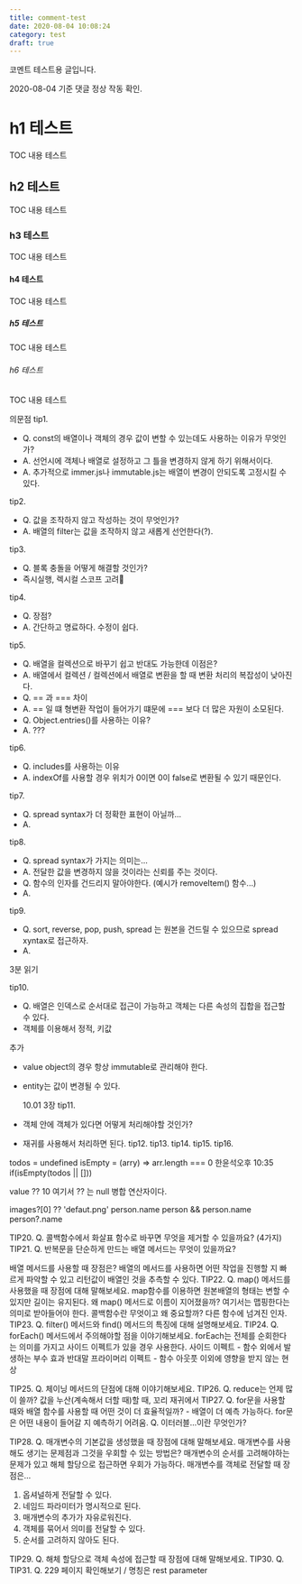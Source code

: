 ```yaml
---
title: comment-test
date: 2020-08-04 10:08:24
category: test
draft: true
---
```


코멘트 테스트용 글입니다.

2020-08-04 기준 댓글 정상 작동 확인.

# h1 테스트

TOC 내용 테스트

## h2 테스트

TOC 내용 테스트

### h3 테스트

TOC 내용 테스트

#### h4 테스트

TOC 내용 테스트

##### h5 테스트

TOC 내용 테스트

###### h6 테스트

TOC 내용 테스트

의문점
tip1.

- Q. const의 배열이나 객체의 경우 값이 변할 수 있는데도 사용하는 이유가 무엇인가?
- A. 선언시에 객체나 배열로 설정하고 그 틀을 변경하지 않게 하기 위해서이다.
- A. 추가적으로 immer.js나 immutable.js는 배열이 변경이 안되도록 고정시킬 수 있다.

tip2.

- Q. 값을 조작하지 않고 작성하는 것이 무엇인가?
- A. 배열의 filter는 값을 조작하지 않고 새롭게 선언한다(?).

tip3.

- Q. 블록 충돌을 어떻게 해결할 것인가?
- 즉시실행, 렉시컬 스코프 고려

tip4.

- Q. 장점?
- A. 간단하고 명료하다. 수정이 쉽다.

tip5.

- Q. 배열을 컬렉션으로 바꾸기 쉽고 반대도 가능한데 이점은?
- A. 배열에서 컬렉션 / 컬렉션에서 배열로 변환을 할 때 변환 처리의 복잡성이 낮아진다.
- Q. == 과 === 차이
- A. == 일 떄 형변환 작업이 들어가기 떄문에 === 보다 더 많은 자원이 소모된다.
- Q. Object.entries()를 사용하는 이유?
- A. ???

tip6.

- Q. includes를 사용하는 이유
- A. indexOf를 사용할 경우 위치가 0이면 0이 false로 변환될 수 있기 때문인다.

tip7.

- Q. spread syntax가 더 정확한 표현이 아닐까...
- A.

tip8.

- Q. spread syntax가 가지는 의미는...
- A. 전달한 값을 변경하지 않을 것이라는 신뢰를 주는 것이다.
- Q. 함수의 인자를 건드리지 말아야한다. (예시가 removeItem() 함수...)
- A.

tip9.

- Q. sort, reverse, pop, push, spread 는 원본을 건드릴 수 있으므로 spread xyntax로 접근하자.
- A.

3분 읽기

tip10.

- Q. 배열은 인덱스로 순서대로 접근이 가능하고 객체는 다른 속성의 집합을 접근할 수 있다.
- 객체를 이용해서 정적, 키값

추가

- value object의 경우 항상 immutable로 관리해야 한다.
- entity는 값이 변경될 수 있다.

  10.01
  3장
  tip11.

- 객체 안에 객체가 있다면 어떻게 처리해야할 것인가?
- 재귀를 사용해서 처리하면 된다.
  tip12.
  tip13.
  tip14.
  tip15.
  tip16.

todos = undefined
isEmpty = (arry) => arr.length === 0
한윤석오후 10:35
if(isEmpty(todos || []))

value ?? 10
여기서 ?? 는 null 병합 연산자이다.

images?[0] ?? 'defaut.png'
person.name
person && person.name
person?.name

TIP20.
Q. 콜백함수에서 화살표 함수로 바꾸면 무엇을 제거할 수 있을까요? (4가지)
TIP21.
Q. 반복문을 단순하게 만드는 배열 메서드는 무엇이 있을까요?

배열 메서드를 사용할 때 장점은?
배열의 메서드를 사용하면 어떤 작업을 진행할 지 빠르게 파악할 수 있고 리턴값이 배열인 것을 추측할 수 있다.
TIP22.
Q. map() 메서드를 사용했을 때 장점에 대해 말해보세요.
map함수를 이용하면 원본배열의 형태는 변할 수 있지만 길이는 유지된다.
왜 map() 메서드로 이름이 지어졌을까? 여기서는 맵핑한다는 의미로 받아들어야 한다.
콜백함수란 무엇이고 왜 중요할까? 다른 함수에 넘겨진 인자.
TIP23.
Q. filter() 메서드와 find() 메서드의 특징에 대해 설명해보세요.
TIP24.
Q. forEach() 메서드에서 주의해야할 점을 이야기해보세요.
forEach는 전체를 순회한다는 의미를 가지고 사이드 이펙트가 있을 경우 사용한다.
사이드 이펙트 - 함수 외에서 발생하는 부수 효과
반대말 프라이머리 이펙트 - 함수 아웃풋 이외에 영향을 받지 않는 현상

TIP25.
Q. 체이닝 메서드의 단점에 대해 이야기해보세요.
TIP26.
Q. reduce는 언제 많이 쓸까? 값을 누산(계속해서 더할 때)할 때, 꼬리 재귀에서
TIP27.
Q. for문을 사용할 때와 배열 함수를 사용할 때 어떤 것이 더 효율적일까? - 배열이 더 예측 가능하다. for문은 어떤 내용이 들어갈 지 예측하기 어려움.
Q. 이터러블...이란 무엇인가?

TIP28.
Q. 매개변수의 기본값을 생성했을 때 장점에 대해 말해보세요.
매개변수를 사용해도 생기는 문제점과 그것을 우회할 수 있는 방법은? 매개변수의 순서를 고려해야하는 문제가 있고 해체 할당으로 접근하면 우회가 가능하다.
매개변수를 객체로 전달할 때 장점은...

1. 옵셔널하게 전달할 수 있다.
2. 네임드 파라미터가 명시적으로 된다.
3. 매개변수의 추가가 자유로워진다.
4. 객체를 묶어서 의미를 전달할 수 있다.
5. 순서를 고려하지 않아도 된다.

TIP29.
Q. 해체 할당으로 객체 속성에 접근할 때 장점에 대해 말해보세요.
TIP30.
Q.
TIP31.
Q. 229 페이지 확인해보기 / 명칭은 rest parameter
